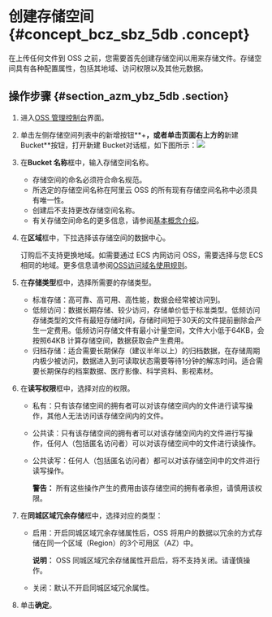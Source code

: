 # 创建存储空间 {#concept_bcz_sbz_5db .concept}

在上传任何文件到 OSS 之前，您需要首先创建存储空间以用来存储文件。存储空间具有各种配置属性，包括其地域、访问权限以及其他元数据。

## 操作步骤 {#section_azm_ybz_5db .section}

1.  进入[OSS 管理控制台](https://oss.console.aliyun.com/)界面。
2.  单击左侧存储空间列表中的新增按钮**+**，或者单击页面右上方的**新建 Bucket**按钮，打开新建 Bucket对话框，如下图所示：![](http://static-aliyun-doc.oss-cn-hangzhou.aliyuncs.com/assets/img/4740/154521016733919_zh-CN.png)
3.  在**Bucket 名称**框中，输入存储空间名称。
    -   存储空间的命名必须符合命名规范。
    -   所选定的存储空间名称在阿里云 OSS 的所有现有存储空间名称中必须具有唯一性。
    -   创建后不支持更改存储空间名称。
    -   有关存储空间命名的更多信息，请参阅[基本概念介绍](../../../../intl.zh-CN/开发指南/基本概念介绍.md#)。
4.  在**区域**框中，下拉选择该存储空间的数据中心。

    订购后不支持更换地域。如需要通过 ECS 内网访问 OSS，需要选择与您 ECS 相同的地域。更多信息请参阅[OSS访问域名使用规则](../../../../intl.zh-CN/开发指南/访问域名（Endpoint）/OSS访问域名使用规则.md#)。

5.  在**存储类型**框中，选择所需要的存储类型。
    -   标准存储：高可靠、高可用、高性能，数据会经常被访问到。
    -   低频访问：数据长期存储、较少访问，存储单价低于标准类型。低频访问存储类型的文件有最短存储时间，存储时间短于30天的文件提前删除会产生一定费用。低频访问存储文件有最小计量空间，文件大小低于64KB，会按照64KB 计算存储空间，数据获取会产生费用。
    -   归档存储：适合需要长期保存（建议半年以上）的归档数据，在存储周期内极少被访问，数据进入到可读取状态需要等待1分钟的解冻时间。适合需要长期保存的档案数据、医疗影像、科学资料、影视素材。
6.  在**读写权限**框中，选择对应的权限。
    -   私有：只有该存储空间的拥有者可以对该存储空间内的文件进行读写操作，其他人无法访问该存储空间内的文件。
    -   公共读：只有该存储空间的拥有者可以对该存储空间内的文件进行写操作，任何人（包括匿名访问者）可以对该存储空间中的文件进行读操作。
    -   公共读写：任何人（包括匿名访问者）都可以对该存储空间中的文件进行读写操作。

        **警告：** 所有这些操作产生的费用由该存储空间的拥有者承担，请慎用该权限。

7.  在**同城区域冗余存储**框中，选择对应的类型：
    -   启用：开启同城区域冗余存储属性后，OSS 将用户的数据以冗余的方式存储在同一个区域（Region）的3个可用区（AZ）中。

        **说明：** OSS 同城区域冗余存储属性开启后，将不支持关闭。请谨慎操作。

    -   关闭：默认不开启同城区域冗余属性。
8.  单击**确定**。

